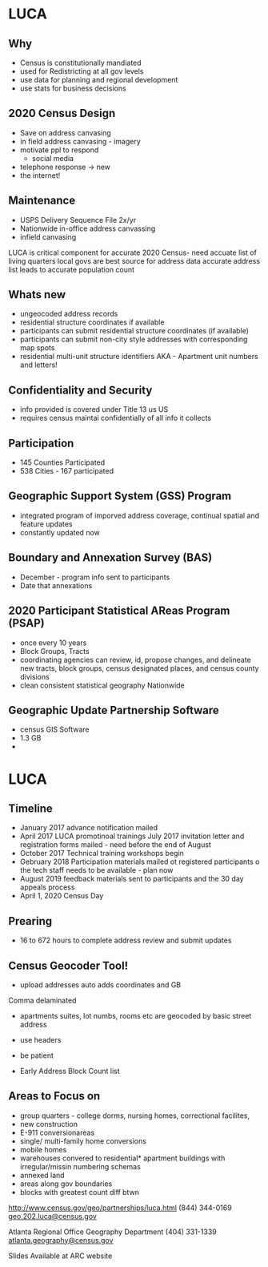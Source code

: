 # LUCA

## Why
* Census is constitutionally mandiated
* used for Redistricting at all gov levels
* use data for planning and regional development
* use stats for business decisions

## 2020 Census Design
* Save on address canvasing
* in field address canvasing - imagery
* motivate ppl to respond
  - social media
* telephone response -> new
* the internet!

## Maintenance
* USPS Delivery Sequence File 2x/yr
* Nationwide in-office address canvassing
* infield canvasing

LUCA is critical component for accurate 2020 Census- need accuate list of living quarters
local govs are best source for address data
accurate address list leads to accurate population count

## Whats new
* ungeocoded address records
* residential structure coordinates if available
* participants can submit residential structure coordinates (if available)
* participants can submit non-city style addresses with corresponding map spots
* residential multi-unit structure identifiers AKA - Apartment unit numbers and letters!

## Confidentiality and Security
* info provided is covered under Title 13 us US
* requires census maintai confidentially of all info it collects

## Participation
* 145 Counties Participated
* 538 Cities - 167 participated

## Geographic Support System (GSS) Program
* integrated program of imporved address coverage, continual spatial and feature updates
* constantly updated now

## Boundary and Annexation Survey (BAS)
* December - program info sent to participants
* Date that annexations

## 2020 Participant Statistical AReas Program (PSAP)
* once every 10 years
* Block Groups, Tracts
* coordinating agencies can review, id, propose changes, and delineate new tracts, block groups, census designated places, and census county divisions
* clean consistent statistical geography Nationwide

## Geographic Update Partnership Software
* census GIS Software
* 1.3 GB
*

# LUCA

## Timeline
* January 2017 advance notification mailed
* April 2017 LUCA promotinoal trainings
July 2017 invitation letter and registration forms mailed - need before the end of August
* October 2017 Technical training workshops begin
* Gebruary 2018 Participation materials mailed ot registered participants o the tech staff needs to be available - plan now
* August 2019 feedback materials sent to participants and the 30 day appeals process
* April 1, 2020 Census Day

## Prearing
* 16 to 672 hours to complete address review and submit updates

## Census Geocoder Tool!
* upload addresses auto adds coordinates and GB

Comma delaminated
- apartments suites, lot numbs, rooms etc are geocoded by basic street address
- use headers
- be patient

- Early Address Block Count list

## Areas to Focus on
* group quarters - college dorms, nursing homes, correctional facilites,
* new construction
* E-911 conversionareas
* single/ multi-family home conversions
* mobile homes
* warehouses convered to residential* apartment buildings with irregular/missin numbering schemas
* annexed land
* areas along gov boundaries
* blocks with greatest count diff btwn

http://www.census.gov/geo/partnerships/luca.html
(844) 344-0169
geo.202.luca@census.gov

Atlanta Regional Office Geography Department
(404) 331-1339
atlanta.geography@census.gov

Slides Available at ARC website
